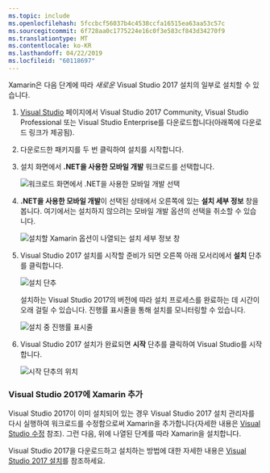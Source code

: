 ```yaml
---
ms.topic: include
ms.openlocfilehash: 5fccbcf56037b4c4538ccfa16515ea63aa53c57c
ms.sourcegitcommit: 6f728aa0c1775224e16c0f3e583cf843d34270f9
ms.translationtype: MT
ms.contentlocale: ko-KR
ms.lasthandoff: 04/22/2019
ms.locfileid: "60118697"
---
```

Xamarin은 다음 단계에 따라 _새로운_ Visual Studio 2017 설치의 일부로 설치할 수 있습니다.

1. [Visual Studio](https://visualstudio.microsoft.com/vs/) 페이지에서 Visual Studio 2017 Community, Visual Studio Professional 또는 Visual Studio Enterprise를 다운로드합니다(아래쪽에 다운로드 링크가 제공됨).

2. 다운로드한 패키지를 두 번 클릭하여 설치를 시작합니다.

3. 설치 화면에서 **.NET을 사용한 모바일 개발** 워크로드를 선택합니다.

    ![워크로드 화면에서 .NET을 사용한 모바일 개발 선택](~/get-started/installation/windows-images/01-mobile-dev-workload.png)

4. **.NET을 사용한 모바일 개발**이 선택된 상태에서 오른쪽에 있는 **설치 세부 정보** 창을 봅니다. 여기에서는 설치하지 않으려는 모바일 개발 옵션의 선택을 취소할 수 있습니다.

    ![설치할 Xamarin 옵션이 나열되는 설치 세부 정보 창](~/get-started/installation/windows-images/02-summary.png)

5. Visual Studio 2017 설치를 시작할 준비가 되면 오른쪽 아래 모서리에서 **설치** 단추를 클릭합니다.

    ![설치 단추](~/get-started/installation/windows-images/03-click-install.png)

   설치하는 Visual Studio 2017의 버전에 따라 설치 프로세스를 완료하는 데 시간이 오래 걸릴 수 있습니다. 진행률 표시줄을 통해 설치를 모니터링할 수 있습니다.

    ![설치 중 진행률 표시줄](~/get-started/installation/windows-images/04-progress-bars.png)

6. Visual Studio 2017 설치가 완료되면 **시작** 단추를 클릭하여 Visual Studio를 시작합니다.

    ![시작 단추의 위치](~/get-started/installation/windows-images/05-launch.png)

<a name="vs2017" />

### <a name="adding-xamarin-to-visual-studio-2017"></a>Visual Studio 2017에 Xamarin 추가

Visual Studio 2017이 이미 설치되어 있는 경우 Visual Studio 2017 설치 관리자를 다시 실행하여 워크로드를 수정함으로써 Xamarin을 추가합니다(자세한 내용은 [Visual Studio 수정](https://docs.microsoft.com/visualstudio/install/modify-visual-studio) 참조). 그런 다음, 위에 나열된 단계를 따라 Xamarin을 설치합니다.

Visual Studio 2017을 다운로드하고 설치하는 방법에 대한 자세한 내용은 [Visual Studio 2017 설치](https://docs.microsoft.com/visualstudio/install/install-visual-studio)를 참조하세요.